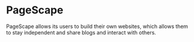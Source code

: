 # PageScape
PageScape allows its users to build their own websites, which allows them to stay independent and share blogs and interact with others.
